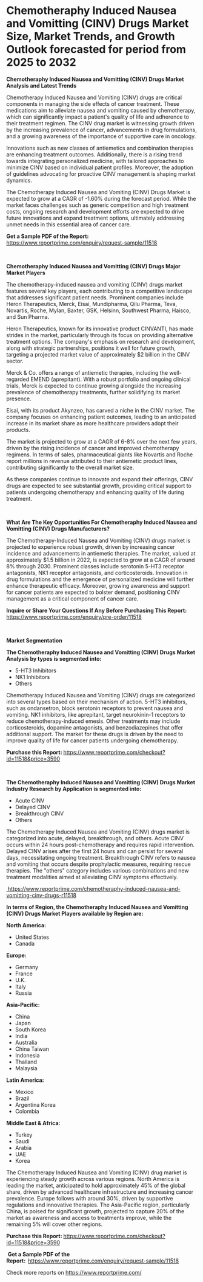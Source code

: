 <p><h1>Chemotheraphy Induced Nausea and Vomitting (CINV) Drugs Market Size, Market Trends, and Growth Outlook forecasted for period from 2025 to 2032</h1></p><p><strong>Chemotheraphy Induced Nausea and Vomitting (CINV) Drugs Market Analysis and Latest Trends</strong></p>
<p><p>Chemotherapy Induced Nausea and Vomiting (CINV) drugs are critical components in managing the side effects of cancer treatment. These medications aim to alleviate nausea and vomiting caused by chemotherapy, which can significantly impact a patient's quality of life and adherence to their treatment regimen. The CINV drug market is witnessing growth driven by the increasing prevalence of cancer, advancements in drug formulations, and a growing awareness of the importance of supportive care in oncology.</p><p>Innovations such as new classes of antiemetics and combination therapies are enhancing treatment outcomes. Additionally, there is a rising trend towards integrating personalized medicine, with tailored approaches to minimize CINV based on individual patient profiles. Moreover, the adoption of guidelines advocating for proactive CINV management is shaping market dynamics.</p><p>The Chemotherapy Induced Nausea and Vomiting (CINV) Drugs Market is expected to grow at a CAGR of -1.60% during the forecast period. While the market faces challenges such as generic competition and high treatment costs, ongoing research and development efforts are expected to drive future innovations and expand treatment options, ultimately addressing unmet needs in this essential area of cancer care.</p></p>
<p><strong>Get a Sample PDF of the Report:&nbsp;</strong> <a href="https://www.reportprime.com/enquiry/request-sample/11518?utm_campaign=2783&utm_medium=2&utm_source=Github&utm_content=ia&utm_term=20032025&utm_id=chemotheraphy-induced-nausea-and-vomitting-cinv-drugs">https://www.reportprime.com/enquiry/request-sample/11518</a></p>
<p>&nbsp;</p>
<p><strong>Chemotheraphy Induced Nausea and Vomitting (CINV) Drugs Major Market Players</strong></p>
<p><p>The chemotherapy-induced nausea and vomiting (CINV) drugs market features several key players, each contributing to a competitive landscape that addresses significant patient needs. Prominent companies include Heron Therapeutics, Merck, Eisai, Mundipharma, Qilu Pharma, Teva, Novartis, Roche, Mylan, Baxter, GSK, Helsinn, Southwest Pharma, Haisco, and Sun Pharma.</p><p>Heron Therapeutics, known for its innovative product CINVANTI, has made strides in the market, particularly through its focus on providing alternative treatment options. The company's emphasis on research and development, along with strategic partnerships, positions it well for future growth, targeting a projected market value of approximately $2 billion in the CINV sector.</p><p>Merck & Co. offers a range of antiemetic therapies, including the well-regarded EMEND (aprepitant). With a robust portfolio and ongoing clinical trials, Merck is expected to continue growing alongside the increasing prevalence of chemotherapy treatments, further solidifying its market presence.</p><p>Eisai, with its product Akynzeo, has carved a niche in the CINV market. The company focuses on enhancing patient outcomes, leading to an anticipated increase in its market share as more healthcare providers adopt their products.</p><p>The market is projected to grow at a CAGR of 6-8% over the next few years, driven by the rising incidence of cancer and improved chemotherapy regimens. In terms of sales, pharmaceutical giants like Novartis and Roche report millions in revenue attributed to their antiemetic product lines, contributing significantly to the overall market size.</p><p>As these companies continue to innovate and expand their offerings, CINV drugs are expected to see substantial growth, providing critical support to patients undergoing chemotherapy and enhancing quality of life during treatment.</p></p>
<p>&nbsp;</p>
<p><strong>What Are The Key Opportunities For Chemotheraphy Induced Nausea and Vomitting (CINV) Drugs Manufacturers?</strong></p>
<p><p>The Chemotherapy-Induced Nausea and Vomiting (CINV) drugs market is projected to experience robust growth, driven by increasing cancer incidence and advancements in antiemetic therapies. The market, valued at approximately $1.5 billion in 2022, is expected to grow at a CAGR of around 8% through 2030. Prominent classes include serotonin 5-HT3 receptor antagonists, NK1 receptor antagonists, and corticosteroids. Innovation in drug formulations and the emergence of personalized medicine will further enhance therapeutic efficacy. Moreover, growing awareness and support for cancer patients are expected to bolster demand, positioning CINV management as a critical component of cancer care.</p></p>
<p><strong>Inquire or Share Your Questions If Any Before Purchasing This Report:</strong> <a href="https://www.reportprime.com/enquiry/pre-order/11518?utm_campaign=2783&utm_medium=2&utm_source=Github&utm_content=ia&utm_term=20032025&utm_id=chemotheraphy-induced-nausea-and-vomitting-cinv-drugs">https://www.reportprime.com/enquiry/pre-order/11518</a></p>
<p>&nbsp;</p>
<p><strong>Market Segmentation</strong></p>
<p><strong>The Chemotheraphy Induced Nausea and Vomitting (CINV) Drugs Market Analysis by types is segmented into:</strong></p>
<p><ul><li>5-HT3 Inhibitors</li><li>NK1 Inhibitors</li><li>Others</li></ul></p>
<p><p>Chemotherapy Induced Nausea and Vomiting (CINV) drugs are categorized into several types based on their mechanism of action. 5-HT3 inhibitors, such as ondansetron, block serotonin receptors to prevent nausea and vomiting. NK1 inhibitors, like aprepitant, target neurokinin-1 receptors to reduce chemotherapy-induced emesis. Other treatments may include corticosteroids, dopamine antagonists, and benzodiazepines that offer additional support. The market for these drugs is driven by the need to improve quality of life for cancer patients undergoing chemotherapy.</p></p>
<p><strong>Purchase this Report:&nbsp;</strong><a href="https://www.reportprime.com/checkout?id=11518&price=3590&utm_campaign=2783&utm_medium=2&utm_source=Github&utm_content=ia&utm_term=20032025&utm_id=chemotheraphy-induced-nausea-and-vomitting-cinv-drugs">https://www.reportprime.com/checkout?id=11518&price=3590</a></p>
<p>&nbsp;</p>
<p><strong>The Chemotheraphy Induced Nausea and Vomitting (CINV) Drugs Market Industry Research by Application is segmented into:</strong></p>
<p><ul><li>Acute CINV</li><li>Delayed CINV</li><li>Breakthrough CINV</li><li>Others</li></ul></p>
<p><p>The Chemotherapy Induced Nausea and Vomiting (CINV) drugs market is categorized into acute, delayed, breakthrough, and others. Acute CINV occurs within 24 hours post-chemotherapy and requires rapid intervention. Delayed CINV arises after the first 24 hours and can persist for several days, necessitating ongoing treatment. Breakthrough CINV refers to nausea and vomiting that occurs despite prophylactic measures, requiring rescue therapies. The "others" category includes various combinations and new treatment modalities aimed at alleviating CINV symptoms effectively.</p></p>
<p><a href="https://www.reportprime.com/chemotheraphy-induced-nausea-and-vomitting-cinv-drugs-r11518?utm_campaign=2783&utm_medium=2&utm_source=Github&utm_content=ia&utm_term=20032025&utm_id=chemotheraphy-induced-nausea-and-vomitting-cinv-drugs">&nbsp;https://www.reportprime.com/chemotheraphy-induced-nausea-and-vomitting-cinv-drugs-r11518</a></p>
<p><strong>In terms of Region, the Chemotheraphy Induced Nausea and Vomitting (CINV) Drugs Market Players available by Region are:</strong></p>
<p>
    <p> <strong> North America: </strong>
        <ul>
            <li>United States</li>
            <li>Canada</li>
        </ul>
        </p> 
    <p> <strong> Europe: </strong>
        <ul>
            <li>Germany</li>
            <li>France</li>
            <li>U.K.</li>
            <li>Italy</li>
            <li>Russia</li>
        </ul>
        </p> 
    <p> <strong> Asia-Pacific: </strong>
        <ul>
            <li>China</li>
            <li>Japan</li>
            <li>South Korea</li>
            <li>India</li>
            <li>Australia</li>
            <li>China Taiwan</li>
            <li>Indonesia</li>
            <li>Thailand</li>
            <li>Malaysia</li>
        </ul>
        </p> 
    <p> <strong> Latin America: </strong>
        <ul>
            <li>Mexico</li>
            <li>Brazil</li>
            <li>Argentina Korea</li>
            <li>Colombia</li>
        </ul>
        </p> 
    <p> <strong> Middle East & Africa: </strong>
        <ul>
            <li>Turkey</li>
            <li>Saudi</li>
            <li>Arabia</li>
            <li>UAE</li>
            <li>Korea</li>
        </ul>
    </p>
    </p>
<p><p>The Chemotherapy Induced Nausea and Vomiting (CINV) drug market is experiencing steady growth across various regions. North America is leading the market, anticipated to hold approximately 45% of the global share, driven by advanced healthcare infrastructure and increasing cancer prevalence. Europe follows with around 30%, driven by supportive regulations and innovative therapies. The Asia-Pacific region, particularly China, is poised for significant growth, projected to capture 20% of the market as awareness and access to treatments improve, while the remaining 5% will cover other regions.</p></p>
<p><strong>Purchase this Report: </strong><a href="https://www.reportprime.com/checkout?id=11518&price=3590&utm_campaign=2783&utm_medium=2&utm_source=Github&utm_content=ia&utm_term=20032025&utm_id=chemotheraphy-induced-nausea-and-vomitting-cinv-drugs">https://www.reportprime.com/checkout?id=11518&price=3590</a></p>
<p>&nbsp;<strong>Get a Sample PDF of the Report:&nbsp;&nbsp;</strong><a href="https://www.reportprime.com/enquiry/request-sample/11518?utm_campaign=2783&utm_medium=2&utm_source=Github&utm_content=ia&utm_term=20032025&utm_id=chemotheraphy-induced-nausea-and-vomitting-cinv-drugs">https://www.reportprime.com/enquiry/request-sample/11518</a></p>
<p><strong></strong></p>
<p>Check more reports on <a href="https://www.reportprime.com/?utm_campaign=2783&utm_medium=2&utm_source=Github&utm_content=ia&utm_term=20032025&utm_id=chemotheraphy-induced-nausea-and-vomitting-cinv-drugs">https://www.reportprime.com/</a></p>